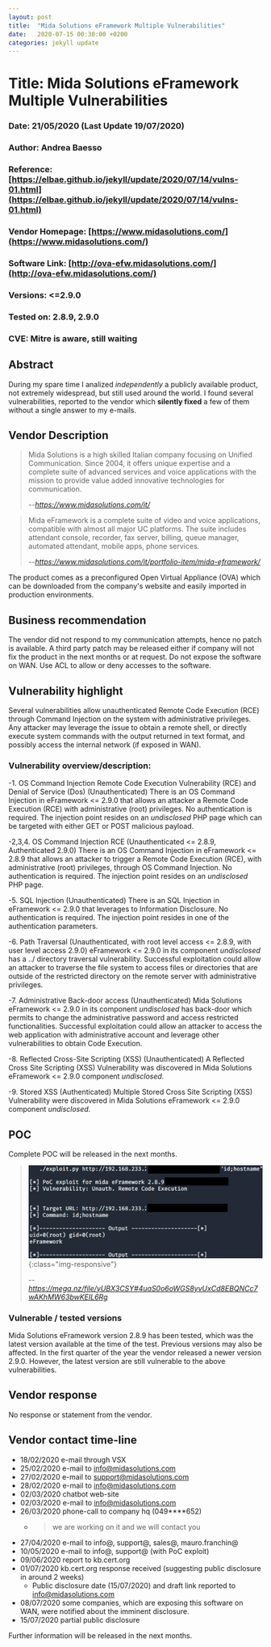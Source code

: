 ```yaml
---
layout: post
title:  "Mida Solutions eFramework Multiple Vulnerabilities"
date:   2020-07-15 00:30:00 +0200
categories: jekyll update
---
```

# Title: Mida Solutions eFramework Multiple Vulnerabilities
### Date: 21/05/2020 (Last Update 19/07/2020)
### Author: Andrea Baesso
### Reference: [https://elbae.github.io/jekyll/update/2020/07/14/vulns-01.html](https://elbae.github.io/jekyll/update/2020/07/14/vulns-01.html)
### Vendor Homepage: [https://www.midasolutions.com/](https://www.midasolutions.com/)
### Software Link: [http://ova-efw.midasolutions.com/](http://ova-efw.midasolutions.com/)
### Versions: <=2.9.0
### Tested on: 2.8.9, 2.9.0
### CVE: Mitre is aware, still waiting

## Abstract
During my spare time I analized *independently* a publicly available product, not extremely widespread, but still used around the world. I found several vulnerabilities, reported to the vendor which **silently fixed** a few of them without a single answer to my e-mails.

## Vendor Description
> Mida Solutions is a high skilled Italian company focusing on Unified Communication. Since 2004, it offers unique expertise and a complete suite of advanced services and voice applications with the mission to provide value added innovative technologies for communication.
>
> --<cite>https://www.midasolutions.com/it/</cite>

> Mida eFramework is a complete suite of video and voice applications, compatible with almost all major UC platforms. The suite includes attendant console, recorder, fax server, billing, queue manager, automated attendant, mobile apps, phone services.
>
> --<cite>https://www.midasolutions.com/it/portfolio-item/mida-eframework/</cite>

The product comes as a preconfigured Open Virtual Appliance (OVA) which can be downloaded from the company's website and easily imported in production environments.

## Business recommendation
The vendor did not respond to my communication attempts, hence no patch is
available.
A third party patch may be released either if company will not fix the product in the next months or at request.
Do not expose the software on WAN. Use ACL to allow or deny accesses to the software.

## Vulnerability highlight
Several vulnerabilities allow unauthenticated Remote Code Execution (RCE) through Command Injection on the system with administrative privileges. Any attacker may leverage the issue to obtain a remote shell, or directly execute system commands with the output returned in text format, and possibly access the internal network (if exposed in WAN).

### Vulnerability overview/description:
-1. OS Command Injection Remote Code Execution Vulnerability (RCE) and Denial of Service (Dos) 
(Unauthenticated)
There is an OS Command Injection in eFramework <= 2.9.0 that allows an attacker a Remote Code Execution (RCE) with administrative (root) privileges. No authentication is required. The injection point resides on an *undisclosed* PHP page which can be targeted with either GET or POST malicious payload.

-2,3,4. OS Command Injection RCE
(Unauthenticated <= 2.8.9, Authenticated 2.9.0)
There is an OS Command Injection in eFramework <= 2.8.9 that allows an attacker to trigger a Remote Code Execution (RCE), with administrative (root) privileges, through OS Command Injection. No authentication is required. The injection point resides on an *undisclosed* PHP page.

-5. SQL Injection
(Unauthenticated)
There is an SQL Injection in eFramework <= 2.9.0 that leverages to Information Disclosure. No authentication is required. The injection point resides in one of the authentication parameters.

-6. Path Traversal
(Unauthenticated, with root level access <= 2.8.9, with user level access 2.9.0)
eFramework <= 2.9.0 in its component *undisclosed* has a ../ directory traversal vulnerability. Successful exploitation could allow an attacker to traverse the file system to access files or directories that are outside of the restricted directory on the remote server with administrative privileges.

-7. Administrative Back-door access
(Unauthenticated)
Mida Solutions eFramework <= 2.9.0 in its component *undisclosed* has back-door which permits to change the administrative password and access restricted functionalities. Successful exploitation could allow an attacker to access the web application with administrative account and leverage other vulnerabilities to obtain Code Execution.

-8. Reflected Cross-Site Scripting (XSS)
(Unauthenticated)
A Reflected Cross Site Scripting (XSS) Vulnerability was discovered in Mida Solutions eFramework <= 2.9.0 component *undisclosed*.

-9. Stored XSS
(Authenticated)
Multiple Stored Cross Site Scripting (XSS) Vulnerability were discovered in Mida Solutions eFramework <= 2.9.0 component *undisclosed*.

## POC

Complete POC will be released in the next months.

>![PoC image](/img/01-poc-rce.png){:class="img-responsive"}
>
> --<cite>https://mega.nz/file/yUBX3CSY#4uaS0o6oWGS8yvUxCd8EBQNCc7wAKhMW63bwKEIL6Rg</cite>

### Vulnerable / tested versions

Mida Solutions eFramework version 2.8.9 has been tested, which was the latest version
available at the time of the test. Previous versions may also be affected.
In the first quarter of the year the vendor released a newer version 2.9.0. However, the latest
version are still vulnerable to the above vulnerabilities.

## Vendor response
No response or statement from the vendor.

## Vendor contact time-line
- 18/02/2020 e-mail through VSX
- 25/02/2020 e-mail to info@midasolutions.com
- 27/02/2020 e-mail to support@midasolutions.com
- 28/02/2020 e-mail to info@midasolutions.com
- 02/03/2020 chatbot web-site
- 02/03/2020 e-mail to info@midasolutions.com
- 26/03/2020 phone-call to company hq (049****652)
	- > we are working on it and we will contact you
- 27/04/2020 e-mail to info@, support@, sales@, mauro.franchin@
- 10/05/2020 e-mail to info@, support@ (with PoC exploit)
- 09/06/2020 report to kb.cert.org 
- 01/07/2020 kb.cert.org response received (suggesting public disclosure in around 2 weeks)
	- Public disclosure date (15/07/2020) and draft link reported to info@midasolutions.com
- 08/07/2020 some companies, which are exposing this software on WAN, were notified about the imminent disclosure.
- 15/07/2020 partial public disclosure

Further information will be released in the next months.
